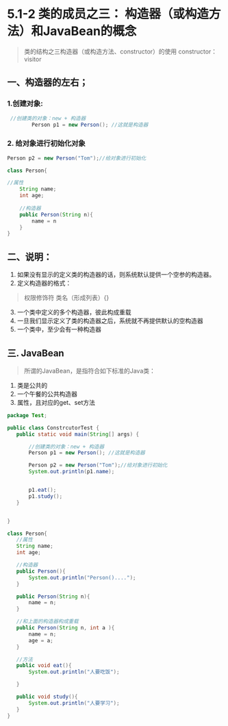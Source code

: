 # 5.1-2 类的成员之三： 构造器（或构造方法）和JavaBean的概念

> 类的结构之三构造器（或构造方法、constructor）的使用
 constructor：visitor
 
## 一、构造器的左右；
### 1.创建对象:
```java
 //创建类的对象：new + 构造器
        Person p1 = new Person(); //这就是构造器
```
### 2. 给对象进行初始化对象
```java
Person p2 = new Person("Tom");//给对象进行初始化

class Person{

//属性
    String name;
    int age;
    
    //构造器
    public Person(String n){
        name = n
    }
}
```


## 二、说明：
 1. 如果没有显示的定义类的构造器的话，则系统默认提供一个空参的构造器。
 2. 定义构造器的格式：
> 权限修饰符 类名（形成列表）{}

 3. 一个类中定义的多个构造器，彼此构成重载
 4. 一旦我们显示定义了类的构造器之后，系统就不再提供默认的空构造器
 5. 一个类中，至少会有一种构造器
 
 ## 三. JavaBean
 > 所谓的JavaBean，是指符合如下标准的Java类：
 1. 类是公共的
 2. 一个午餐的公共构造器
 3. 属性，且对应的get、set方法
 
 ```java
package Test;

public class ConstrcutorTest {
    public static void main(String[] args) {

        //创建类的对象：new + 构造器
        Person p1 = new Person(); //这就是构造器

        Person p2 = new Person("Tom");//给对象进行初始化
        System.out.println(p1.name);


        p1.eat();
        p1.study();
    }


}

class Person{
    //属性
    String name;
    int age;

    //构造器
    public Person(){
        System.out.println("Person()....");
    }

    public Person(String n){
        name = n;
    }

    //和上面的构造器构成重载
    public Person(String n, int a ){
        name = n;
        age = a;
    }

    //方法
    public void eat(){
        System.out.println("人要吃饭");

    }

    public void study(){
        System.out.println("人要学习");
    }
}
```
